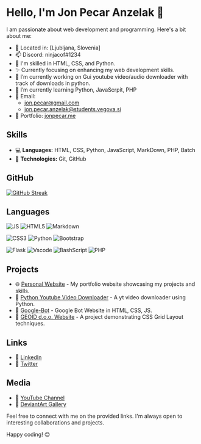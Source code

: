 # Hello, I'm Jon Pecar Anzelak 👋

I am passionate about web development and programming. Here's a bit about me:

- 📍 Located in: [Ljubljana, Slovenia]
- 📫 Discord: ninjacof#1234
- 🌱 I'm skilled in HTML, CSS, and Python.
- ✨ Currently focusing on enhancing my web development skills.
- 🔭 I’m currently working on Gui youtube video/audio downloader with track of downloads in python.
- 🌱 I’m currently learning Python, JavaScrpit, PHP
- 📧 Email: 
  - [jon.pecar@gmail.com](mailto:jon.pecar@gmail.com)
  - [jon.pecar.anzelak@students.vegova.si](mailto:jon.pecar.anzelak@students.vegova.si)
- 💼 Portfolio: [jonpecar.me](https://jonpecar.me)

## Skills

- 💻 **Languages:** HTML, CSS, Python, JavaScript, MarkDown, PHP, Batch
- 🔧 **Technologies:** Git, GitHub

## GitHub
[![GitHub Streak](https://streak-stats.demolab.com?user=Jonontop&theme=dark&border_radius=5&mode=weekly&card_width=500)](https://git.io/streak-stats)

## Languages

![JS](https://img.shields.io/badge/JavaScript-F7DF1E?logo=JavaScript&logoColor=000&style=for-the-badge)
![HTML5](https://img.shields.io/badge/HTML5-E34F26?style=for-the-badge&logo=html5&logoColor=white)
![Markdown](https://img.shields.io/badge/Markdown-000?style=for-the-badge&logo=markdown)

![CSS3](https://img.shields.io/badge/CSS3-1572B6?style=for-the-badge&logo=css3&logoColor=white)
![Python](https://img.shields.io/badge/python-3670A0?style=for-the-badge&logo=python&logoColor=ffdd54)
![Bootstrap](https://img.shields.io/badge/-boostrap-0D1117?style=for-the-badge&logo=bootstrap&labelColor=0D1117)

![Flask](https://img.shields.io/badge/flask-%23000.svg?style=for-the-badge&logo=flask&logoColor=white)
![Vscode](https://img.shields.io/badge/Vscode-007ACC?style=for-the-badge&logo=visual-studio-code&logoColor=white)
![BashScript](https://img.shields.io/badge/bash%20script-0101?style=flat&logo=gnubash&logoColor=%23FFFFFF&labelColor=%23000000)
![PHP](https://img.shields.io/badge/PHP-777BB4?style=for-the-badge&logo=php&logoColor=white)

## Projects

- 🌐 [Personal Website](https://jonpecar.me) - My portfolio website showcasing my projects and skills.
- 🐍 [Python Youtube Video Downloader](https://github.com/Jonontop/YouTube-dowloader) - A yt video downloader using Python.
- 🐍 [Google-Bot](https://google-bot.xyz/) - Google Bot Website in HTML, CSS, JS.
- 🎨 [GEOID d.o.o. Website](https://bojanontop.github.io/) - A project demonstrating CSS Grid Layout techniques.

## Links

- 🔗 [LinkedIn](https://www.linkedin.com/in/jon-pe%C4%8Dar-an%C5%BEelak-79772a218?utm_source=share&utm_campaign=share_via&utm_content=profile&utm_medium=android_app)
- 🔗 [Twitter](https://twitter.com/jonpecar)

## Media

- 🎥 [YouTube Channel](https://www.youtube.com/user/yourusername)
- 🎨 [DeviantArt Gallery](https://www.deviantart.com/yourusername)

Feel free to connect with me on the provided links. I'm always open to interesting collaborations and projects.

Happy coding! 😊


<!--
**Jonontop/Jonontop** is a ✨ _special_ ✨ repository because its `README.md` (this file) appears on your GitHub profile.

Here are some ideas to get you started: 


- 👯 I’m looking to collaborate on ...
- 🤔 I’m looking for help with ...
- 💬 Ask me about ...
- 📫 How to reach me: ...
- 😄 Pronouns: ...
- ⚡ Fun fact: ...
-->

